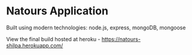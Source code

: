 # Natours Application

Built using modern technologies: node.js, express, mongoDB, mongoose

View the final build hosted at heroku - https://natours-shilpa.herokuapp.com/
